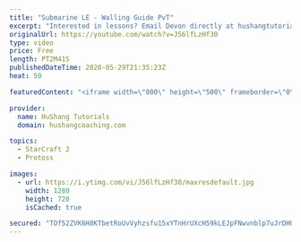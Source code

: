 ```yaml
---
title: "Submarine LE - Walling Guide PvT"
excerpt: "Interested in lessons? Email Devon directly at hushangtutorials@outlook.com ------------------------------------------------------------------------------------------------------- Want to support HuShang Tutorials directly? Patreon is a website where you can contribute a monthly donation that will help"
originalUrl: https://youtube.com/watch?v=J56lfLzHf30
type: video
price: Free
length: PT2M41S
publishedDateTime: 2020-05-29T21:35:23Z
heat: 50

featuredContent: "<iframe width=\"800\" height=\"500\" frameborder=\"0\" src=\"https://www.youtube.com/embed/J56lfLzHf30\" allow=\"accelerometer; autoplay; encrypted-media; gyroscope; picture-in-picture\" allowfullscreen></iframe>"

provider:
  name: HuShang Tutorials
  domain: hushangcoaching.com

topics:
  - StarCraft 2
  - Protoss

images:
  - url: https://i.ytimg.com/vi/J56lfLzHf30/maxresdefault.jpg
    width: 1280
    height: 720
    isCached: true

secured: "TOf52ZVK6H8KTbetRoUvVyhzsfu15xYTnHrUXcH59kLEJpFNwvnblp7uJrDHU2Zv4fTKE4aacyvDHPUcremnHqTM+UR6y6ddLvbWk5HgiO6k4gnY8wbMGr5ImG3la4ONWZrdm+OBVfbcqFCBJFgj0gH6Eh6soXnZmwdt9iptiBX5Zl28+Yyl5wK/YQmqmYNRbJAyK1Wyz+Zb9FMp2pgO4VZLTu3I3Rsfd19DfXjpHzq3U366GYFb/dU5Di5Oyoi8XhuaG00+T0SciT6yhFgogG+2LCMm77R0iJaW5fo09Al+SukAZsTKMPE5eLLdfcvVmbgZgiN2PvazdH3XM4ppLvzXynQYpYXWvpk3KBNszdicjl89L4lDxsnO8URruAJzLD58Is7OdyYP/3VB3hGRbctW0E6UFn8xXF9S9fOwSd8=;25EcL0l5c2bMy1e5wzdl/g=="
---
```


